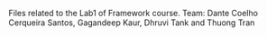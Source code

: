 Files related to the Lab1 of Framework course.
Team: Dante Coelho Cerqueira Santos, Gagandeep Kaur, Dhruvi Tank and Thuong Tran
